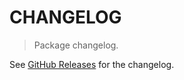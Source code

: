 # CHANGELOG

> Package changelog.

See [GitHub Releases](https://github.com/stdlib-js/stats-base-nanvariance/releases) for the changelog.